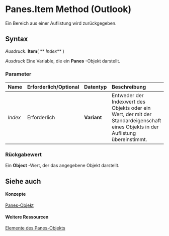 
# Panes.Item Method (Outlook)

Ein Bereich aus einer Auflistung wird zurückgegeben.


## Syntax

 _Ausdruck_. **Item**( ** _Index_** )

 _Ausdruck_ Eine Variable, die ein **Panes** -Objekt darstellt.


### Parameter



|**Name**|**Erforderlich/Optional**|**Datentyp**|**Beschreibung**|
|:-----|:-----|:-----|:-----|
| _Index_|Erforderlich|**Variant**|Entweder der Indexwert des Objekts oder ein Wert, der mit der Standardeigenschaft eines Objekts in der Auflistung übereinstimmt.|

### Rückgabewert

Ein  **Object** -Wert, der das angegebene Objekt darstellt.


## Siehe auch


#### Konzepte


[Panes-Objekt](657d1adf-41e0-858f-c734-e435153ae9ad.md)
#### Weitere Ressourcen


[Elemente des Panes-Objekts](http://msdn.microsoft.com/library/161f2289-a41a-729f-ca6a-ae40b07ff84e%28Office.15%29.aspx)